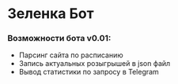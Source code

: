 # Зеленка Бот<br/>

### Возможности бота v0.01:<br/>
- Парсинг сайта по расписанию<br/>
- Запись актуальных розыгрышей в json файл<br/>
- Вывод статистики по запросу в Telegram
